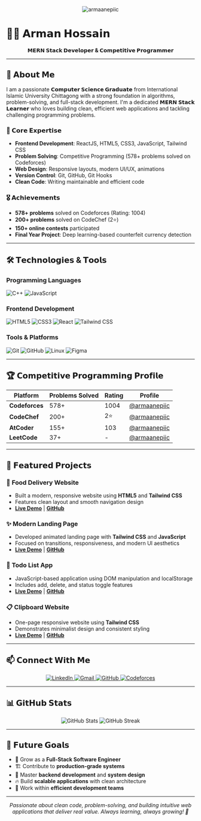 <div align="center">
  <img src="https://komarev.com/ghpvc/?username=armaanepiic&label=Profile%20views&color=0e75b6&style=social" alt="armaanepiic" />
</div>

# 👨‍💻 𝗔𝗿𝗺𝗮𝗻 𝗛𝗼𝘀𝘀𝗮𝗶𝗻

<div align="center">
  <strong>𝗠𝗘𝗥𝗡 𝗦𝘁𝗮𝗰𝗸 𝗗𝗲𝘃𝗲𝗹𝗼𝗽𝗲𝗿 & 𝗖𝗼𝗺𝗽𝗲𝘁𝗶𝘁𝗶𝘃𝗲 𝗣𝗿𝗼𝗴𝗿𝗮𝗺𝗺𝗲𝗿</strong>
</div>

---

## 🚀 𝗔𝗯𝗼𝘂𝘁 𝗠𝗲

I am a passionate **𝗖𝗼𝗺𝗽𝘂𝘁𝗲𝗿 𝗦𝗰𝗶𝗲𝗻𝗰𝗲 𝗚𝗿𝗮𝗱𝘂𝗮𝘁𝗲** from International Islamic University Chittagong with a strong foundation in algorithms, problem-solving, and full-stack development. I'm a dedicated **𝗠𝗘𝗥𝗡 𝗦𝘁𝗮𝗰𝗸 𝗟𝗲𝗮𝗿𝗻𝗲𝗿** who loves building clean, efficient web applications and tackling challenging programming problems.

### 🎯 𝗖𝗼𝗿𝗲 𝗘𝘅𝗽𝗲𝗿𝘁𝗶𝘀𝗲
- **Frontend Development**: ReactJS, HTML5, CSS3, JavaScript, Tailwind CSS
- **Problem Solving**: Competitive Programming (578+ problems solved on Codeforces)
- **Web Design**: Responsive layouts, modern UI/UX, animations
- **Version Control**: Git, GitHub, Git Hooks
- **Clean Code**: Writing maintainable and efficient code

### 🎖️ 𝗔𝗰𝗵𝗶𝗲𝘃𝗲𝗺𝗲𝗻𝘁𝘀
- **578+ problems** solved on Codeforces (Rating: 1004)
- **200+ problems** solved on CodeChef (2⭐)
- **150+ online contests** participated
- **Final Year Project**: Deep learning-based counterfeit currency detection

---

## 🛠️ 𝗧𝗲𝗰𝗵𝗻𝗼𝗹𝗼𝗴𝗶𝗲𝘀 & 𝗧𝗼𝗼𝗹𝘀

### **Programming Languages**
![C++](https://img.shields.io/badge/-C++-00599C?style=flat-square&logo=c%2B%2B&logoColor=white)
![JavaScript](https://img.shields.io/badge/-JavaScript-F7DF1E?style=flat-square&logo=javascript&logoColor=black)

### **Frontend Development**
![HTML5](https://img.shields.io/badge/-HTML5-E34F26?style=flat-square&logo=html5&logoColor=white)
![CSS3](https://img.shields.io/badge/-CSS3-1572B6?style=flat-square&logo=css3&logoColor=white)
![React](https://img.shields.io/badge/-React-61DAFB?style=flat-square&logo=react&logoColor=black)
![Tailwind CSS](https://img.shields.io/badge/-Tailwind_CSS-38B2AC?style=flat-square&logo=tailwind-css&logoColor=white)

### **Tools & Platforms**
![Git](https://img.shields.io/badge/-Git-F05032?style=flat-square&logo=git&logoColor=white)
![GitHub](https://img.shields.io/badge/-GitHub-181717?style=flat-square&logo=github&logoColor=white)
![Linux](https://img.shields.io/badge/-Linux-FCC624?style=flat-square&logo=linux&logoColor=black)
![Figma](https://img.shields.io/badge/-Figma-F24E1E?style=flat-square&logo=figma&logoColor=white)

---

## 🏆 𝗖𝗼𝗺𝗽𝗲𝘁𝗶𝘁𝗶𝘃𝗲 𝗣𝗿𝗼𝗴𝗿𝗮𝗺𝗺𝗶𝗻𝗴 𝗣𝗿𝗼𝗳𝗶𝗹𝗲

<div align="center">

| Platform | Problems Solved | Rating | Profile |
|----------|-----------------|--------|---------|
| **Codeforces** | 578+ | 1004 | [@armaanepiic](https://codeforces.com/profile/armaanepiic) |
| **CodeChef** | 200+ | 2⭐ | [@armaanepiic](https://codechef.com/users/armaanepiic) |
| **AtCoder** | 155+ | 103 | [@armaanepiic](https://atcoder.jp/users/armaanepiic) |
| **LeetCode** | 37+ | - | [@armaanepiic](https://leetcode.com/armaanepiic) |

</div>

---

## 🎨 𝗙𝗲𝗮𝘁𝘂𝗿𝗲𝗱 𝗣𝗿𝗼𝗷𝗲𝗰𝘁𝘀

### 🍕 **Food Delivery Website**
- Built a modern, responsive website using **HTML5** and **Tailwind CSS**
- Features clean layout and smooth navigation design
- **[Live Demo](https://github.com/armaanepiic)** | **[GitHub](https://github.com/armaanepiic)**

### ✨ **Modern Landing Page**
- Developed animated landing page with **Tailwind CSS** and **JavaScript**
- Focused on transitions, responsiveness, and modern UI aesthetics
- **[Live Demo](https://github.com/armaanepiic)** | **[GitHub](https://github.com/armaanepiic)**

### 📝 **Todo List App**
- JavaScript-based application using DOM manipulation and localStorage
- Includes add, delete, and status toggle features
- **[Live Demo](https://github.com/armaanepiic)** | **[GitHub](https://github.com/armaanepiic)**

### 📋 **Clipboard Website**
- One-page responsive website using **Tailwind CSS**
- Demonstrates minimalist design and consistent styling
- **[Live Demo](https://github.com/armaanepiic)** | **[GitHub](https://github.com/armaanepiic)**

---

## 📫 𝗖𝗼𝗻𝗻𝗲𝗰𝘁 𝗪𝗶𝘁𝗵 𝗠𝗲

<div align="center">
  <a href="https://linkedin.com/in/armaanepiic" target="_blank">
    <img src="https://img.shields.io/badge/-LinkedIn-0077B5?style=for-the-badge&logo=linkedin&logoColor=white" alt="LinkedIn" />
  </a>
  <a href="mailto:armaanepiic@gmail.com" target="_blank">
    <img src="https://img.shields.io/badge/-Gmail-D14836?style=for-the-badge&logo=gmail&logoColor=white" alt="Gmail" />
  </a>
  <a href="https://github.com/armaanepiic" target="_blank">
    <img src="https://img.shields.io/badge/-GitHub-181717?style=for-the-badge&logo=github&logoColor=white" alt="GitHub" />
  </a>
  <a href="https://codeforces.com/profile/armaanepiic" target="_blank">
    <img src="https://img.shields.io/badge/-Codeforces-1F8ACB?style=for-the-badge&logo=codeforces&logoColor=white" alt="Codeforces" />
  </a>
</div>

---

## 📊 𝗚𝗶𝘁𝗛𝘂𝗯 𝗦𝘁𝗮𝘁𝘀

<div align="center">
  <img src="https://github-readme-stats.vercel.app/api?username=armaanepiic&show_icons=true&theme=radical&hide_border=true&count_private=true" alt="GitHub Stats" />
  <img src="https://github-readme-streak-stats.herokuapp.com/?user=armaanepiic&theme=radical&hide_border=true" alt="GitHub Streak" />
</div>

<!-- <div align="center">
  <img src="https://github-readme-stats.vercel.app/api/top-langs/?username=armaanepiic&layout=compact&theme=radical&hide_border=true&langs_count=10&locale=en" alt="Top Languages" />
</div> -->

---

## 🎯 𝗙𝘂𝘁𝘂𝗿𝗲 𝗚𝗼𝗮𝗹𝘀

- 🚀 Grow as a **Full-Stack Software Engineer**
- 🏗️ Contribute to **production-grade systems**
- 🧠 Master **backend development** and **system design**
- 🔥 Build **scalable applications** with clean architecture
- 🤝 Work within **efficient development teams**

---

<div align="center">
  <em>Passionate about clean code, problem-solving, and building intuitive web applications that deliver real value. Always learning, always growing! 🌱</em>
</div>
